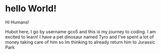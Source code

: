 # hello World!

Hi Humans! 

Hubot here, I go by username gco5 and this is my journey to coding. I am excited to learn!
I have a pet dinosaur named Tyro and I've spent a lot of money taking care of him so Im thinking to already return him to Jurassic Park
